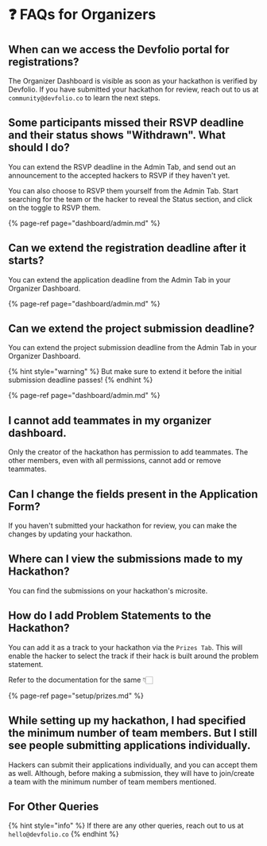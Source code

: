 # ❓ FAQs for Organizers

## When can we access the Devfolio portal for registrations?

The Organizer Dashboard is visible as soon as your hackathon is verified by Devfolio. If you have submitted your hackathon for review, reach out to us at `community@devfolio.co` to learn the next steps.

## **Some participants missed their RSVP deadline and their status shows "Withdrawn". What should I do?**

You can extend the RSVP deadline in the Admin Tab, and send out an announcement to the accepted hackers to RSVP if they haven't yet. 



You can also choose to RSVP them yourself from the Admin Tab. Start searching for the team or the hacker to reveal the Status section, and click on the toggle to RSVP them.

{% page-ref page="dashboard/admin.md" %}

## **Can we extend the registration deadline after it starts?**

You can extend the application deadline from the Admin Tab in your Organizer Dashboard.

{% page-ref page="dashboard/admin.md" %}

## **Can we extend the project submission deadline?**

You can extend the project submission deadline from the Admin Tab in your Organizer Dashboard.

{% hint style="warning" %}
But make sure to extend it before the initial submission deadline passes!
{% endhint %}

{% page-ref page="dashboard/admin.md" %}

## **I cannot add teammates in my organizer dashboard.**

Only the creator of the hackathon has permission to add teammates. The other members, even with all permissions, cannot add or remove teammates.

## **Can I change the fields present in the Application Form?**

If you haven't submitted your hackathon for review, you can make the changes by updating your hackathon.

## **Where can I view the submissions made to my Hackathon?**

You can find the submissions on your hackathon's microsite.

## How do I add Problem Statements to the Hackathon?

You can add it as a track to your hackathon via the `Prizes Tab`. This will enable the hacker to select the track if their hack is built around the problem statement.

Refer to the documentation for the same 👇🏻

{% page-ref page="setup/prizes.md" %}

## While setting up my hackathon, I had specified the minimum number of team members. But I still see people submitting applications individually.

Hackers can submit their applications individually, and you can accept them as well. Although, before making a submission, they will have to join/create a team with the minimum number of team members mentioned.

## For Other Queries

{% hint style="info" %}
If there are any other queries, reach out to us at `hello@devfolio.co`
{% endhint %}

